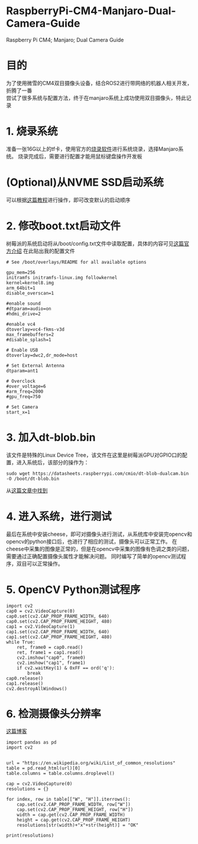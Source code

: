 # RaspberryPi-CM4-Manjaro-Dual-Camera-Guide
Raspberry Pi CM4; Manjaro; Dual Camera Guide

# 目的
为了使用微雪的CM4双目摄像头设备，结合ROS2进行带网络的机器人相关开发，折腾了一番<br>
尝试了很多系统与配置方法，终于在manjaro系统上成功使用双目摄像头，特此记录

# 1. 烧录系统
准备一张16G以上的tf卡，使用官方的[烧录软件](https://www.raspberrypi.com/documentation/computers/getting-started.html#using-raspberry-pi-imager)进行系统烧录，选择Manjaro系统。
烧录完成后，需要进行配置才能用鼠标键盘操作开发板

# (Optional)从NVME SSD启动系统
可以根据[这篇教程](https://dphacks.com/2021/11/21/how-to-boot-a-pi-cm4-from-nvme-ssd/)进行操作，即可改变默认的启动顺序

# 2. 修改boot.txt启动文件
树莓派的系统启动将从/boot/config.txt文件中读取配置，具体的内容可见[这篇官方介绍](https://www.raspberrypi.com/documentation/computers/config_txt.html)
在此贴出我的配置文件

```
# See /boot/overlays/README for all available options

gpu_mem=256
initramfs initramfs-linux.img followkernel
kernel=kernel8.img
arm_64bit=1
disable_overscan=1

#enable sound
#dtparam=audio=on
#hdmi_drive=2

#enable vc4
dtoverlay=vc4-fkms-v3d
max_framebuffers=2
#disable_splash=1

# Enable USB
dtoverlay=dwc2,dr_mode=host

# Set External Antenna
dtparam=ant1

# Overclock
#over_voltage=6
#arm_freq=2000
#gpu_freq=750

# Set Camera
start_x=1
```

# 3. 加入dt-blob.bin
该文件是特殊的Linux Device Tree，该文件在这里是树莓派GPU对GPIO口的配置，进入系统后，该部分的操作为：<br>
```
sudo wget https://datasheets.raspberrypi.com/cmio/dt-blob-dualcam.bin -O /boot/dt-blob.bin
```
从[这篇文章中找到](https://www.raspberrypi.com/documentation/computers/compute-module.html#quickstart-guide)

# 4. 进入系统，进行测试
最后在系统中安装cheese，即可对摄像头进行测试，从系统库中安装完opencv和opencv的python接口后，也进行了相应的测试，摄像头可以正常工作。
在cheese中采集的图像是正常的，但是在opencv中采集的图像有色调之类的问题，需要通过正确配置摄像头属性才能解决问题。
同时编写了简单的opencv测试程序，双目可以正常操作。

# 5. OpenCV Python测试程序
```
import cv2
cap0 = cv2.VideoCapture(0)
cap0.set(cv2.CAP_PROP_FRAME_WIDTH, 640)
cap0.set(cv2.CAP_PROP_FRAME_HEIGHT, 480)
cap1 = cv2.VideoCapture(1)
cap1.set(cv2.CAP_PROP_FRAME_WIDTH, 640)
cap1.set(cv2.CAP_PROP_FRAME_HEIGHT, 480)
while True:
    ret, frame0 = cap0.read()
    ret, frame1 = cap1.read()
    cv2.imshow("cap0", frame0)
    cv2.imshow("cap1", frame1)
    if cv2.waitKey(1) & 0xFF == ord('q'):
        break
cap0.release()
cap1.release()
cv2.destroyAllWindows()
```

# 6. 检测摄像头分辨率
[这篇博客](https://www.learnpythonwithrune.org/find-all-possible-webcam-resolutions-with-opencv-in-python/)
```
import pandas as pd
import cv2


url = "https://en.wikipedia.org/wiki/List_of_common_resolutions"
table = pd.read_html(url)[0]
table.columns = table.columns.droplevel()

cap = cv2.VideoCapture(0)
resolutions = {}

for index, row in table[["W", "H"]].iterrows():
    cap.set(cv2.CAP_PROP_FRAME_WIDTH, row["W"])
    cap.set(cv2.CAP_PROP_FRAME_HEIGHT, row["H"])
    width = cap.get(cv2.CAP_PROP_FRAME_WIDTH)
    height = cap.get(cv2.CAP_PROP_FRAME_HEIGHT)
    resolutions[str(width)+"x"+str(height)] = "OK"

print(resolutions)
```
